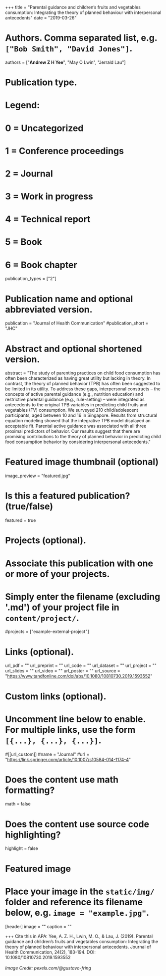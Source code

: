 +++
title = "Parental guidance and children’s fruits and vegetables consumption: Integrating the theory of planned behaviour with interpersonal antecedents"
date = "2019-03-26"

# Authors. Comma separated list, e.g. `["Bob Smith", "David Jones"]`.

authors = ["**Andrew Z H Yee**", "May O Lwin", "Jerrald Lau"]

# Publication type.
# Legend:
# 0 = Uncategorized
# 1 = Conference proceedings
# 2 = Journal
# 3 = Work in progress
# 4 = Technical report
# 5 = Book
# 6 = Book chapter
publication_types = ["2"]

# Publication name and optional abbreviated version.
publication = "Journal of Health Communication"
#publication_short = "JHC"

# Abstract and optional shortened version.

abstract = "The study of parenting practices on child food consumption has often been characterized as having great utility but lacking in theory. In contrast, the theory of planned behavior (TPB) has often been suggested to be limited in its utility. To address these gaps, interpersonal constructs – the concepts of active parental guidance (e.g., nutrition education) and restrictive parental guidance (e.g., rule-setting) – were integrated as antecedents to the original TPB variables in predicting child fruits and vegetables (FV) consumption. We surveyed 210 child/adolescent participants, aged between 10 and 16 in Singapore. Results from structural equation modeling showed that the integrative TPB model displayed an acceptable fit. Parental active guidance was associated with all three proximal predictors of behavior. Our results suggest that there are promising contributions to the theory of planned behavior in predicting child food consumption behavior by considering interpersonal antecedents."

# Featured image thumbnail (optional)
image_preview = "featured.jpg"

# Is this a featured publication? (true/false)
featured = true

# Projects (optional).
#   Associate this publication with one or more of your projects.
#   Simply enter the filename (excluding '.md') of your project file in `content/project/`.
#projects = ["example-external-project"]

# Links (optional).
url_pdf = ""
url_preprint = ""
url_code = ""
url_dataset = ""
url_project = ""
url_slides = ""
url_video = ""
url_poster = ""
url_source = "https://www.tandfonline.com/doi/abs/10.1080/10810730.2019.1593552"

# Custom links (optional).
#   Uncomment line below to enable. For multiple links, use the form `[{...}, {...}, {...}]`.
#[[url_custom]]
#name = "Journal"
#url = "https://link.springer.com/article/10.1007/s10584-014-1174-4"

# Does the content use math formatting?
math = false

# Does the content use source code highlighting?
highlight = false
  
# Featured image
# Place your image in the `static/img/` folder and reference its filename below, e.g. `image = "example.jpg"`.
[header]
image = ""
caption = ""

+++
Cite this in APA: Yee, A. Z. H., Lwin, M. O., & Lau, J. (2019). Parental guidance and children’s fruits and vegetables consumption: Integrating the theory of planned behaviour with interpersonal antecedents. Journal of Health Communication, 24(2), 183-194. DOI: 10.1080/10810730.2019.1593552
<br/>
<br/>
_Image Credit: pexels.com/@gustavo-fring_
